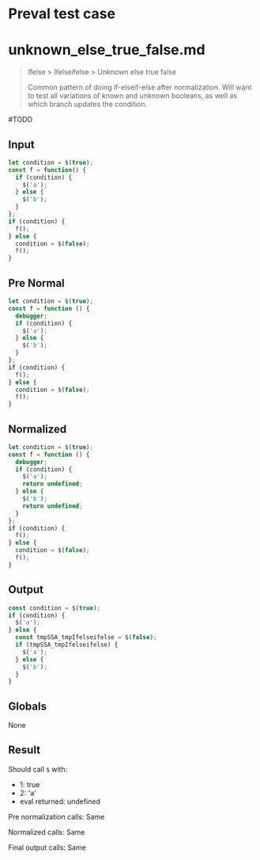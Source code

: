 # Preval test case

# unknown_else_true_false.md

> Ifelse > Ifelseifelse > Unknown else true false
>
> Common pattern of doing if-elseif-else after normalization. Will want to test all variations of known and unknown booleans, as well as which branch updates the condition.

#TODO

## Input

`````js filename=intro
let condition = $(true);
const f = function() {
  if (condition) {
    $('a');
  } else {
    $('b');
  }
};
if (condition) {
  f();
} else {
  condition = $(false);
  f();
}
`````

## Pre Normal

`````js filename=intro
let condition = $(true);
const f = function () {
  debugger;
  if (condition) {
    $('a');
  } else {
    $('b');
  }
};
if (condition) {
  f();
} else {
  condition = $(false);
  f();
}
`````

## Normalized

`````js filename=intro
let condition = $(true);
const f = function () {
  debugger;
  if (condition) {
    $('a');
    return undefined;
  } else {
    $('b');
    return undefined;
  }
};
if (condition) {
  f();
} else {
  condition = $(false);
  f();
}
`````

## Output

`````js filename=intro
const condition = $(true);
if (condition) {
  $('a');
} else {
  const tmpSSA_tmpIfelseifelse = $(false);
  if (tmpSSA_tmpIfelseifelse) {
    $('a');
  } else {
    $('b');
  }
}
`````

## Globals

None

## Result

Should call `$` with:
 - 1: true
 - 2: 'a'
 - eval returned: undefined

Pre normalization calls: Same

Normalized calls: Same

Final output calls: Same
